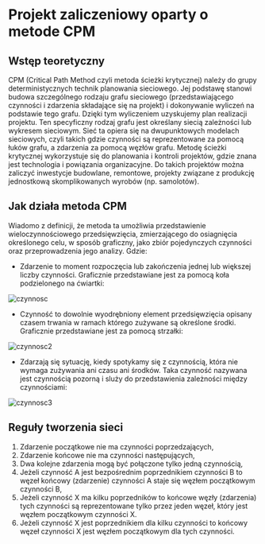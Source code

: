# Projekt zaliczeniowy oparty o metode CPM


## Wstęp teoretyczny

CPM (Critical Path Method czyli metoda ścieżki krytycznej) należy do grupy deterministycznych technik planowania sieciowego. Jej podstawę stanowi budowa szczególnego rodzaju grafu sieciowego (przedstawiającego czynności i zdarzenia składające się na projekt) i dokonywanie wyliczeń na podstawie tego grafu. Dzięki tym wyliczeniem uzyskujemy plan realizacji projektu. Ten specyficzny rodzaj grafu jest określany siecią zależności lub wykresem sieciowym. Sieć ta opiera się na dwupunktowych modelach sieciowych, czyli takich gdzie czynności są reprezentowane za pomocą łuków grafu, a zdarzenia za pomocą węzłów grafu. Metodę ścieżki krytycznej wykorzystuje się do planowania i kontroli projektów, gdzie znana jest technologia i powiązania organizacyjne. Do takich projektów można zaliczyć inwestycje budowlane, remontowe, projekty związane z produkcję jednostkową skomplikowanych wyrobów (np. samolotów).


## Jak działa metoda CPM

Wiadomo z definicji, że metoda ta umożliwia przedstawienie wieloczynnościowego przedsięwzięcia, zmierzającego do osiagnięcia określonego celu, w sposób graficzny, jako
zbiór pojedynczych czynności oraz przeprowadzenia jego analizy. 
Gdzie:
- Zdarzenie to moment rozpoczęcia lub zakończenia jednej lub większej liczby czynności.
Graficznie przedstawiane jest za pomocą koła podzielonego na ćwiartki:

![czynnosc](https://user-images.githubusercontent.com/72975469/160156032-7038649a-9a72-4d29-aa26-fa0f64340474.png)

- Czynność to dowolnie wyodrębniony element przedsięwzięcia opisany czasem trwania w ramach którego zużywane są określone środki. Graficznie przedstawiane jest za pomocą strzałki:
  
![czynnosc2](https://user-images.githubusercontent.com/72975469/160156482-e6b70ad9-e839-4a2d-9848-055fa0e6b4b8.png)
  
- Zdarzają się sytuację, kiedy spotykamy się z czynnością, która nie wymaga zużywania ani czasu ani środków. Taka czynność nazywana jest czynnością pozorną i sluży do przedstawienia zależności między czynnościami:

![czynnosc3](https://user-images.githubusercontent.com/72975469/160157380-7032534f-43da-46cb-9bdb-1fe34e5e00bf.png)

## Reguły tworzenia sieci

1. Zdarzenie początkowe nie ma czynności poprzedzających,
2. Zdarzenie końcowe nie ma czynności następujących,
3. Dwa kolejne zdarzenia mogą być połączone tylko jedną czynnością,
4. Jeżeli czynność A jest bezpośrednim poprzednikiem czynności B to węzeł końcowy
(zdarzenie) czynności A staje się węzłem początkowym czynności B,
5. Jeżeli czynność X ma kilku poprzedników to końcowe węzły (zdarzenia) tych czynności są reprezentowane tylko przez jeden węzeł, który jest węzłem początkowym czynności X.
6. Jeżeli czynność X jest poprzednikiem dla kilku czynności to końcowy węzeł czynności X jest węzłem początkowym dla tych czynności. 


